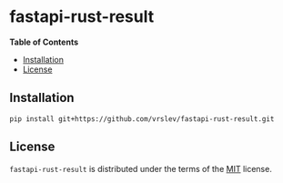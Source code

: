 # fastapi-rust-result

**Table of Contents**

- [Installation](#installation)
- [License](#license)

## Installation

```console
pip install git+https://github.com/vrslev/fastapi-rust-result.git
```

## License

`fastapi-rust-result` is distributed under the terms of the [MIT](https://spdx.org/licenses/MIT.html) license.
